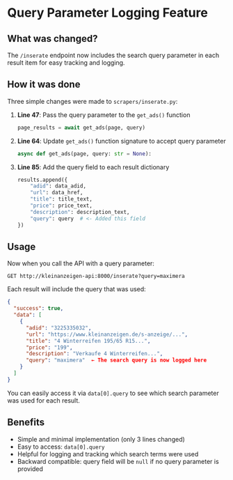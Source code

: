 # Query Parameter Logging Feature

## What was changed?

The `/inserate` endpoint now includes the search query parameter in each result item for easy tracking and logging.

## How it was done

Three simple changes were made to `scrapers/inserate.py`:

1. **Line 47**: Pass the query parameter to the `get_ads()` function
   ```python
   page_results = await get_ads(page, query)
   ```

2. **Line 64**: Update `get_ads()` function signature to accept query parameter
   ```python
   async def get_ads(page, query: str = None):
   ```

3. **Line 85**: Add the query field to each result dictionary
   ```python
   results.append({
       "adid": data_adid, 
       "url": data_href, 
       "title": title_text, 
       "price": price_text, 
       "description": description_text, 
       "query": query  # <- Added this field
   })
   ```

## Usage

Now when you call the API with a query parameter:

```
GET http://kleinanzeigen-api:8000/inserate?query=maximera
```

Each result will include the query that was used:

```json
{
  "success": true,
  "data": [
    {
      "adid": "3225335032",
      "url": "https://www.kleinanzeigen.de/s-anzeige/...",
      "title": "4 Winterreifen 195/65 R15...",
      "price": "199",
      "description": "Verkaufe 4 Winterreifen...",
      "query": "maximera"  ← The search query is now logged here
    }
  ]
}
```

You can easily access it via `data[0].query` to see which search parameter was used for each result.

## Benefits

- Simple and minimal implementation (only 3 lines changed)
- Easy to access: `data[0].query`
- Helpful for logging and tracking which search terms were used
- Backward compatible: query field will be `null` if no query parameter is provided
